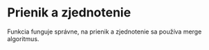 # Prienik a zjednotenie
Funkcia funguje správne, na prienik a zjednotenie sa používa merge algoritmus.
